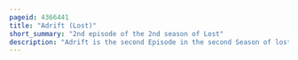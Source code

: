 ```yaml
---
pageid: 4366441
title: "Adrift (Lost)"
short_summary: "2nd episode of the 2nd season of Lost"
description: "Adrift is the second Episode in the second Season of lost and the 27th Episode overall. The Episode was directed by stephen Williams and written by steven Maeda and Leonard Dick. It first aired on the american Broadcasting Company on 28 September 2005. In the Episode flashbacks depict Michael Dawson's Struggles for the Custody of his Son Walt Lloyd. The Realtime Events show michael and Sawyer who just lost their Raft become hostile Towards each other as they drift back to shore while Kate Austen and John Locke enter the mysterious Hatch and Encounter Desmond Hume."
---
```

